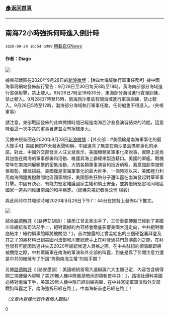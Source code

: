 ###  [:house:返回首頁](https://github.com/ourhimalayas/txt)
---

## 南海72小時強拆何時進入倒計時
`2020-09-29 10:54 GM99` [轉載自GNews](https://gnews.org/zh-hant/390936/)

#### **作者：Diago**

![]()![](https://s3.amazonaws.com/gnews-media-offload/wp-content/uploads/2020/09/28105654/%E5%86%85%E6%96%87%E5%8F%8A%E5%B0%81%E9%9D%A2%E5%9B%BE%E7%89%87-3.jpg)

據東部戰區在2020年9月28日的[新浪微博](https://weibo.com/7483054836/JmJd3FSBk?refer_flag=1001030103_)：【#四大海域執行軍事任務#】據中國海事局網站發佈航行警告：9月28日至30日每天8時至18時，黃海南部部分海域進行實彈射擊，禁止駛入。9月28日7時至18時30分，東海部分海域進行實彈訓練，禁止駛入。9月28日7時至15時，南海西沙羣島有關海域進行軍事訓練，禁止駛入。9月28日5時至12時，渤海部分海域執行軍事任務，任何船隻不得進入。（央視軍事）

請注意，東部戰區發佈的此條微博時間已經是南海西沙羣島演習結束的時間，這意味着這一次中共的軍事冒進並沒有擦槍走火。

另據央視新聞在2020年9月28日[新浪微博](https://s.weibo.com/weibo?q=%23%E7%BE%8E%E5%9B%BD%E6%89%8D%E6%98%AF%E5%8D%97%E6%B5%B7%E5%86%9B%E4%BA%8B%E5%8C%96%E7%9A%84%E6%9C%80%E5%A4%A7%E6%8E%A8%E6%89%8B%23)：【外交部：#美國纔是南海軍事化的最大推手#】美國務院昨天發表聲明稱，中國違背了無意在南沙羣島搞軍事化的承諾。對此，中國外交部發言人汪文斌表示，美國頻頻拿軍事化來說事，實際上是爲其加強在南海的軍事部署和活動、維護其海上霸權來製造藉口。美國的軍艦、戰機常年在南海開展頻繁的密集活動，大搞各類軍事演習和抵近偵察，蓄意加劇南海緊張局勢，耀武揚威。美國纔是南海軍事化的最大推手。一個時期以來，美國極力利用南海問題挑撥離間地區國家關係，美國那些狂熱分子還叫囂在南海發起對華軍事打擊。中國有決心、有能力堅定維護國家主權和領土安全，並將繼續堅定地同地區國家一道共同維護南海的和平穩定。（總檯央視記者吳汶倩 楊毅）

與此同時中共環球時報2020年9月28日下午7：44分在推特上發佈以下推文。

![]()![](https://s3.amazonaws.com/gnews-media-offload/wp-content/uploads/2020/09/28105901/%E9%85%8D%E5%9B%BE1-5.png)

結合[路德時評](https://www.youtube.com/watch?v=LrKHPNW7UH0)《（路博艾胡談）：據悉江曾孟家出手了，三份重要硬盤已經到了美國川普總統和司法部手上，絕對震撼的內容將會徹底影響美國大選走向，中共絕對徹底結束！紐約領事館即將被關閉？》，首次披露的江曾孟給出的三個硬盤裏拜登及其之子的黑材料已到美國司法部和川普總統手上在拜登通共門愈演愈列之際，在拜登很有可能因爲通共失去2020年總統候選人資格之際，在中共駐紐約領事館即將被關閉之際，中共黨衛軍在南海的軍演和外交部的叫囂，到底是爲了引開注意力還是中共的確擁有了所謂“捍衛南海主權”的殺手鐗？

另據[路德時評](https://www.youtube.com/watch?v=WH_OThuL9EM)《（路安墨談）：美國總統首場大選辯論六大主題已定，內容包含繞得開三塊硬盤內容嗎？美29無人機中隊徽章暗示即將斬首中共！》，路德社爆料美國必將對南海下手，美軍29無人機中隊已經訓練完畢，在中共黨衛軍軍演和外交部戰狗叫囂之下，南海強拆已經在路上，中南海斬首也已經在路上！

*（文章內容僅代表作者個人觀點）*

0
